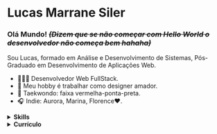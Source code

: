 # Lucas Marrane Siler

### Olá Mundo! ~~_(Dizem que se não começar com **Hello World** o desenvolvedor não começa bem hahaha)_~~

Sou Lucas, formado em Análise e Desenvolvimento de Sistemas, Pós-Graduado em Desenvolvimento de Aplicações Web.
- 👨🏾‍💻 Desenvolvedor Web FullStack.
- 🎨 Meu hobby é trabalhar como designer amador.
- 🥋 Taekwondo: faixa vermelha-ponta-preta.
- 🎧 Indie: Aurora, Marina, Florence❤️.

<details>
  <summary> <b> Skills </b></summary>
  <br>

## Linguagens
![JavaScript](https://img.shields.io/badge/-JavaScript-F7B93E?style=flat-square&logo=javascript&logoColor=fff)
![TypeScript](https://img.shields.io/badge/-Typescript-007ACC?style=flat-square&logo=typescript&logoColor=fff)
![PHP](https://img.shields.io/badge/-PHP-777BB4?style=flat-square&logo=php&logoColor=fff)
![C#](https://img.shields.io/badge/-CSharp-262577?style=flat-square&logo=C&logoColor=fff)
![Java](https://img.shields.io/badge/-Java-E34F26?style=flat-square&logo=Java&logoColor=fff)
![Delphi](https://img.shields.io/badge/-Delphi-A50034?style=flat-square)
![Python](https://img.shields.io/badge/-Python-3776AB?style=flat-square&logo=python&logoColor=fff)
## Pre-Processadores CSS
![Sass](https://img.shields.io/badge/-Sass-CC6699?style=flat-square&logo=sass&logoColor=fff)
![Less](https://img.shields.io/badge/-Less-005386?style=flat-square)
## Ferramentas
![VSCode](https://img.shields.io/badge/-VSCode-0085D1?style=flat-square&logo=visual-studio-code&logoColor=fff)
![VisualStudio](https://img.shields.io/badge/-Visual_Studio-0085D1?style=flat-square&logo=visual-studio&logoColor=fff)
![Delphi](https://img.shields.io/badge/-Delphi-A50034?style=flat-square)
![NetBeans](https://img.shields.io/badge/-NetBeans-D9272E?style=flat-square)
![Photoshop](https://img.shields.io/badge/-Photoshop-31A8FF?style=flat-square)
![Illustrator](https://img.shields.io/badge/-Illustrator-FF9A00?style=flat-square)
![Git](https://img.shields.io/badge/-Git-F05032?style=flat-square&logo=git&logoColor=fff)
## Frameworks
![PhoneGap](https://img.shields.io/badge/-Phonegap/Cordova-grey?style=flat-square)
![Xamarin](https://img.shields.io/badge/-Xamarin-82BC23?style=flat-square&logo=xamarin&logoColor=fff)
![React](https://img.shields.io/badge/-React-45b8d8?style=flat-square&logo=react&logoColor=fff)
![ReactNative](https://img.shields.io/badge/-React_Native-70CBF4?style=flat-square&logo=react&logoColor=fff)
## Banco de Dados
![MySQL](https://img.shields.io/badge/-MySQL-00758F?style=flat-square&logo=mysql&logoColor=fff)
![SQLite](https://img.shields.io/badge/-SQLite-003B57?style=flat-square&logo=mysql&logoColor=fff)
![SQLServer](https://img.shields.io/badge/-SQLServer-CC2927?style=flat-square)
## Outros
![JQuery](https://img.shields.io/badge/-JQuery-0769AD?style=flat-square&logo=jquery&logoColor=fff)
![CSS3](https://img.shields.io/badge/-CSS3-1572B6?style=flat-square&logo=css3&logoColor=fff)
![HTML5](https://img.shields.io/badge/-HTML5-E34F26?style=flat-square&logo=html5&logoColor=fff)
![JSON](https://img.shields.io/badge/-JSON-000000?style=flat-square&logo=json&logoColor=fff)
</details>

<details>
  <summary> <b> Currículo </b></summary>
  <br>

## Formação
- Pós em Desenvolvimento de Aplicações Web **- 2020 - UNIBF.**
- Tecnólogo em Análise e Desenvolvimento de Sistemas **– 2015-2017, Faculdade São Gabriel da Palha.**
- Ensino Medio completo **- 2012-2014, Escola Estadual de Ensino Fundamental e Médio “São Domingos”**
- Tecnico em Informatica **- 2012-2014, Escola Estadual de Ensino Fundamental e Médio “São Domingos”**
## Experiência Profissional
- **4 meses – Ebase – 2019 – 2020 (Novembro de 2019 – Março de 2020)**
  Cargo: Programador C#.
  Principais atividades: Manutenção e criação de codigo fontes na Liguagem C#, e Asp.Net MVC,
  manipulação de arquivos HTML, CSS, JS, Banco de Dados SQL SERVER.
- **5 meses – Cooabriel – 2019(Junho - Outubro)**
  Cargo: Programador C#.
  Principais atividades: Manutenção e criação de codigo fontes na Liguagem C#, e Asp.Net MVC,
  manipulação de arquivos HTML, CSS, JS, Banco de Dados SQL SERVER.
- **4 meses – Freelancer – 2019 (Janeiro – Maio)**
  Cargo: Freelancer.
  Principais atividades: criação de scripts em javascript, e algumas artes.
- **2 meses – RG System – 2017**
  Cargo: Estagiario.
  Principais atividades: suporte ao cliente.
- **3 meses – MJ Informatica - 2014**
Cargo: Estagiario.
Principais atividades: Vendas, manutenção em computadores
## Qualificações e Atividades Complementares
- **Láurea Acadêmica da turma de 2017/01 de Análise e Desenvolvimento de Sistemas;**
- Certificado de Programador concedido pela Cyber Informatica;
- Certificado de Programação WEB concedido pela Cyber Informatica;
- Certificado de Programação C# com carga horaria de 117 horas pela Escola Virtual da Fundação Bradesco;
- Certificado de Introdução ao Desenvolvimento para Windows 8 pela Microsoft Virtual Academy;
- Certificado de Inglês 1a fase com carga horaria de 80 horas pela Planet Cursos e Eventos;

</details>

